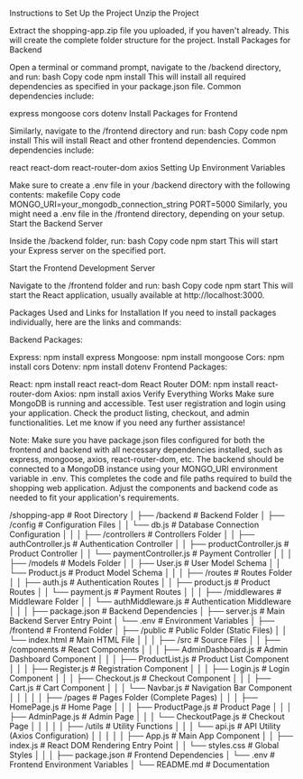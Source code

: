 Instructions to Set Up the Project
Unzip the Project

Extract the shopping-app.zip file you uploaded, if you haven't already. This will create the complete folder structure for the project.
Install Packages for Backend

Open a terminal or command prompt, navigate to the /backend directory, and run:
bash
Copy code
npm install
This will install all required dependencies as specified in your package.json file. Common dependencies include:

express
mongoose
cors
dotenv
Install Packages for Frontend

Similarly, navigate to the /frontend directory and run:
bash
Copy code
npm install
This will install React and other frontend dependencies. Common dependencies include:

react
react-dom
react-router-dom
axios
Setting Up Environment Variables

Make sure to create a .env file in your /backend directory with the following contents:
makefile
Copy code
MONGO_URI=your_mongodb_connection_string
PORT=5000
Similarly, you might need a .env file in the /frontend directory, depending on your setup.
Start the Backend Server

Inside the /backend folder, run:
bash
Copy code
npm start
This will start your Express server on the specified port.

Start the Frontend Development Server

Navigate to the /frontend folder and run:
bash
Copy code
npm start
This will start the React application, usually available at http://localhost:3000.

Packages Used and Links for Installation
If you need to install packages individually, here are the links and commands:

Backend Packages:

Express: npm install express
Mongoose: npm install mongoose
Cors: npm install cors
Dotenv: npm install dotenv
Frontend Packages:

React: npm install react react-dom
React Router DOM: npm install react-router-dom
Axios: npm install axios
Verify Everything Works
Make sure MongoDB is running and accessible.
Test user registration and login using your application.
Check the product listing, checkout, and admin functionalities.
Let me know if you need any further assistance!


Note:
Make sure you have package.json files configured for both the frontend and backend with all necessary dependencies installed, such as express, mongoose, axios, react-router-dom, etc.
The backend should be connected to a MongoDB instance using your MONGO_URI environment variable in .env.
This completes the code and file paths required to build the shopping web application. Adjust the components and backend code as needed to fit your application's requirements.



/shopping-app                 # Root Directory
│
├── /backend                  # Backend Folder
│   ├── /config               # Configuration Files
│   │   └── db.js             # Database Connection Configuration
│   │
│   ├── /controllers          # Controllers Folder
│   │   ├── authController.js # Authentication Controller
│   │   ├── productController.js # Product Controller
│   │   └── paymentController.js # Payment Controller
│   │
│   ├── /models               # Models Folder
│   │   ├── User.js           # User Model Schema
│   │   └── Product.js        # Product Model Schema
│   │
│   ├── /routes               # Routes Folder
│   │   ├── auth.js           # Authentication Routes
│   │   ├── product.js        # Product Routes
│   │   └── payment.js        # Payment Routes
│   │
│   ├── /middlewares          # Middleware Folder
│   │   └── authMiddleware.js # Authentication Middleware
│   │
│   ├── package.json          # Backend Dependencies
│   ├── server.js             # Main Backend Server Entry Point
│   └── .env                  # Environment Variables
│
├── /frontend                 # Frontend Folder
│   ├── /public               # Public Folder (Static Files)
│   │   └── index.html        # Main HTML File
│   │
│   ├── /src                  # Source Files
│   │   ├── /components       # React Components
│   │   │   ├── AdminDashboard.js # Admin Dashboard Component
│   │   │   ├── ProductList.js    # Product List Component
│   │   │   ├── Register.js       # Registration Component
│   │   │   ├── Login.js          # Login Component
│   │   │   ├── Checkout.js       # Checkout Component
│   │   │   ├── Cart.js           # Cart Component
│   │   │   └── Navbar.js         # Navigation Bar Component
│   │   │
│   │   ├── /pages             # Pages Folder (Complete Pages)
│   │   │   ├── HomePage.js    # Home Page
│   │   │   ├── ProductPage.js # Product Page
│   │   │   ├── AdminPage.js   # Admin Page
│   │   │   └── CheckoutPage.js # Checkout Page
│   │   │
│   │   ├── /utils             # Utility Functions
│   │   │   └── api.js         # API Utility (Axios Configuration)
│   │   │
│   │   ├── App.js             # Main App Component
│   │   ├── index.js           # React DOM Rendering Entry Point
│   │   └── styles.css         # Global Styles
│   │
│   ├── package.json           # Frontend Dependencies
│   └── .env                   # Frontend Environment Variables
│
└── README.md                  # Documentation
